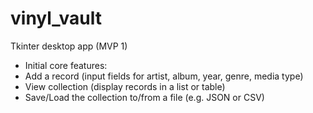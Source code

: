 # vinyl_vault
Tkinter desktop app (MVP 1) 

- Initial core features:
-   Add a record (input fields for artist, album, year, genre, media type)
-   View collection (display records in a list or table)
-   Save/Load the collection to/from a file (e.g. JSON or CSV)

